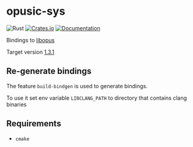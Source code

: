 # opusic-sys

![Rust](https://github.com/DoumanAsh/opusic-sys/workflows/Rust/badge.svg?branch=master)
[![Crates.io](https://img.shields.io/crates/v/opusic-sys.svg)](https://crates.io/crates/opusic-sys)
[![Documentation](https://docs.rs/opusic-sys/badge.svg)](https://docs.rs/crate/opusic-sys/)

Bindings to [libopus](https://github.com/xiph/opus)

Target version [1.3.1](https://github.com/xiph/opus/releases/tag/v1.3.1)

## Re-generate bindings

The feature `build-bindgen` is used to generate bindings.

To use it set env variable `LIBCLANG_PATH` to directory that contains clang binaries

## Requirements

- `cmake`

